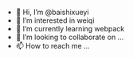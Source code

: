 - 👋 Hi, I’m @baishixueyi
- 👀 I’m interested in weiqi
- 🌱 I’m currently learning webpack
- 💞️ I’m looking to collaborate on ...
- 📫 How to reach me ...

<!---
baishixueyi/baishixueyi is a ✨ special ✨ repository because its `README.md` (this file) appears on your GitHub profile.
You can click the Preview link to take a look at your changes.
--->
